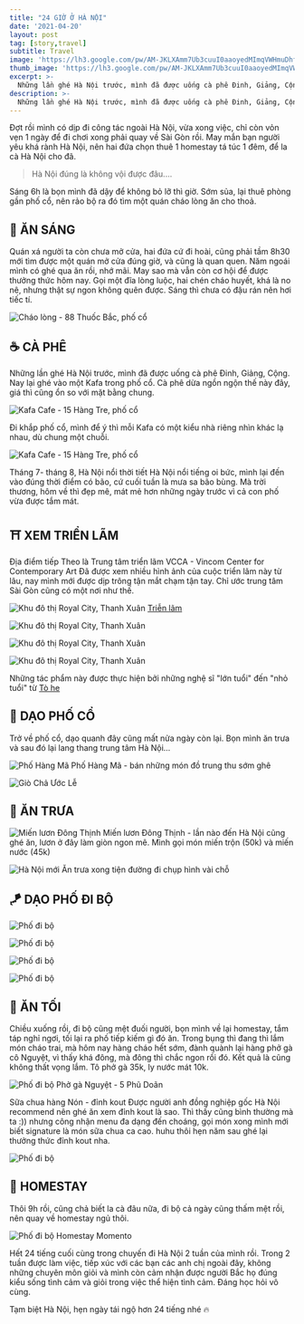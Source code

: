 ```yaml
---
title: "24 GIỜ Ở HÀ NỘI"
date: '2021-04-20'
layout: post
tag: [story,travel]
subtitle: Travel
image: 'https://lh3.google.com/pw/AM-JKLXAmm7Ub3cuuI0aaoyedMImqVWHmuDhfr92G4PZZoBI85gVlTQOYDw2Cpthb4Y1nCNRIOclKSi_Qrv4Yo6lsRk89S5_sl0=w1000-h750-no?authuser=0'
thumb_image: 'https://lh3.google.com/pw/AM-JKLXAmm7Ub3cuuI0aaoyedMImqVWHmuDhfr92G4PZZoBI85gVlTQOYDw2Cpthb4Y1nCNRIOclKSi_Qrv4Yo6lsRk89S5_sl0=w1000-h750-no?authuser=0'
excerpt: >-
  Những lần ghé Hà Nội trước, mình đã được uống cà phê Đinh, Giảng, Cộng. Nay lại ghé vào một Kafa trong phố cổ.
description: >-
  Những lần ghé Hà Nội trước, mình đã được uống cà phê Đinh, Giảng, Cộng. Nay lại ghé vào một Kafa trong phố cổ.
---
```



Đợt rồi mình có dịp đi công tác ngoài Hà Nội, vừa xong việc, chỉ còn vỏn vẹn 1 ngày để đi chơi xong phải quay về Sài Gòn rồi. May mắn bạn người yêu khá rành Hà Nội, nên hai đứa chọn thuê 1 homestay tá túc 1 đêm, để la cà Hà Nội cho đã. 

> Hà Nội đúng là không vội được đâu....

Sáng 6h là bọn mình đã dậy để không bỏ lỡ thì giờ. Sớm sủa, lại thuê phòng gần phố cổ, nên rảo bộ ra đó tìm một quán cháo lòng ăn cho thoả. 

## 🍲 ĂN SÁNG

Quán xá người ta còn chưa mở cửa, hai đứa cứ đi hoài, cũng phải tầm 8h30 mới tìm được một quán mở cửa đúng giờ, và cũng là quan quen. Năm ngoái mình có ghé qua ăn rồi, nhớ mãi. May sao mà vẫn còn cơ hội để được thưởng thức hôm nay. 
Gọi một đĩa lòng luộc, hai chén cháo huyết, khá là no nê, nhưng thật sự ngon không quên được. Sáng thì chưa có đậu rán nên hơi tiếc tí.

![Cháo lòng - 88 Thuốc Bắc, phố cổ](https://lh3.google.com/pw/AM-JKLUyCjSV0JI2W9odD6DpzJEPkh2Pe8xFHSbrSQfZt4dehpqOFi_W6rVDXKpnSXFCchr6IsHvHaKCautx6mb-Y4_-jtDX4Qo=w720-h960-no?authuser=0)

## ☕️ CÀ PHÊ

Những lần ghé Hà Nội trước, mình đã được uống cà phê Đinh, Giảng, Cộng. Nay lại ghé vào một Kafa trong phố cổ. 
Cà phê dừa ngồn ngộn thế này đây, giá thì cũng ổn so với mặt bằng chung.

![Kafa Cafe - 15 Hàng Tre, phố cổ](https://lh3.google.com/pw/AM-JKLVO5Bw7Kz4BuF-TIHzlHe4rLrsp-VKLbtavBgVS_lcfucjKpBoHNsQn9Tw4GeovPowVuUp0UcMzq4n1WsodthDEMtuRO8g=w720-h960-no?authuser=0)


Đi khắp phố cổ, mình để ý thì mỗi Kafa có một kiểu nhà riêng nhìn khác lạ nhau, dù chung một chuỗi.

![Kafa Cafe - 15 Hàng Tre, phố cổ](https://lh3.google.com/pw/AM-JKLXCbtoY8bRSCaqjjHmQ20Lp4bZGryK0BRtggdSeK11BH2wHMqC-qr_3UihPISlj8c5aiIgDGqA5bYlW3x5kWCqb-emP0PE=w1428-h900-no?authuser=0)


Tháng 7- tháng 8, Hà Nội nổi thời tiết Hà Nội nổi tiếng oi bức, mình lại đến vào đúng thời điểm có bão, cứ cuối tuần là mưa sa bão bùng. Mà trời thương, hôm về thì đẹp mê, mát mẻ hơn những ngày trước vì cả con phố vừa được tắm mát. 

## ⛩ XEM TRIỂN LÃM

Địa điểm tiếp Theo là Trung tâm triển lãm VCCA - Vincom Center for Contemporary Art
Đã được xem nhiều hình ảnh của cuộc triển lãm này từ lâu, nay mình mới được dịp trông tận mắt chạm tận tay. Chỉ ước trung tâm Sài Gòn cũng có một nơi như thế. 

![Khu đô thị Royal City, Thanh Xuân](https://lh3.google.com/pw/AM-JKLX-w-UQfZf5wnrOGQPGDTttvzi6pgFCtoNeiPRLe6xTAaHfcZ7gEDEoAcfrFzuJsCoM1eiQRqbnV4W9zTiPHLHuuj5KmSQ=w1000-h1391-no?authuser=0)
[Triễn lãm](http://vccavietnam.com/trien-lam-quothanh-tinh-nhuaquot)

![Khu đô thị Royal City, Thanh Xuân](https://lh3.google.com/pw/AM-JKLU2TtgKl5p20cxlVfwkqXYf4ZJh5QkcYBfayGKYCG_ZbE3d50UUyXj9BR9koaucJVSoiQJhp7hVNLVahndm8GkQekIQvD0=w1578-h1264-no?authuser=0)

![Khu đô thị Royal City, Thanh Xuân](https://lh3.google.com/pw/AM-JKLUWJT8EKH-F-T7sgNKgo8ouZTTdNH6j8dgsf1Zrz59ehmaTw3mVK-TiO6Nw_Rg-XRxgOH0s0tenM25NN-im1xHpkl7quW4=w1000-h1333-no?authuser=0)

![Khu đô thị Royal City, Thanh Xuân](https://lh3.google.com/pw/AM-JKLUY9jASp0DQNavWNx527zswl0RvScUIJv8beUGy5wIjmWx4U2zB_lX-SUbmEa-HT_DIYaivpzgLRHmpjWreZHbxHDT3-dE=w1000-h1333-no?authuser=0)

Những tác phẩm này được thực hiện bởi những nghệ sĩ "lớn tuổi" đến "nhỏ tuổi" từ [Tò he](https://www.facebook.com/toheplay/?eid=ARDapbgm7tJ4NDgrjicQMpTDROsS8Uk_LZunTr8I9atPR88j7tqhG2vKKW1XvhUMbwdmytKPKuyUOb1B&timeline_context_item_type=intro_card_work&timeline_context_item_source=100001296278041&fref=tag)


## 🏮 DẠO PHỐ CỔ

Trở về phố cổ, dạo quanh đây cũng mất nửa ngày còn lại. Bọn mình ăn trưa và sau đó lại lang thang trung tâm Hà Nội...

![Phố Hàng Mã](https://lh3.google.com/pw/AM-JKLUOZ6mhSi6m3Nic28n-H37D4XsO9g0Cazvyc_SoHeuRVtZGqsoZve_WJnSnqh1x7J-f5RqoL58L5UEauuiTx_eVM5EWr2s=w1000-h800-no?authuser=0)
Phố Hàng Mã - bán những món đồ trung thu sớm ghê

![Giò Chả Ước Lễ ](https://lh3.google.com/pw/AM-JKLUBQI1VhLmD06vLkNBdrMTXVUlrB_iTJSgi4grPSaUJi61mKwiMidFDXczVhYNvZSKq2mULggEdtYzskvtYc8MSiWfDFaU=w1000-h1334-no?authuser=0)


## 🍱 ĂN TRƯA

![Miến lươn Đông Thịnh](https://lh3.google.com/pw/AM-JKLWIY9BHetKRFkVBmJKfYRyryVOSXEpfKRFgRAnjZOqPpzI6kazkeUojhWjQmIyF30GZJqdzGEm6XAdJTY6F4zBsPqv82xY=s1000-no?authuser=0)
Miến lươn Đông Thịnh - lần nào đến Hà Nội cũng ghé ăn, lươn ở đây làm giòn ngon mê. Mình gọi món miến trộn (50k) và miến nước (45k)

![Hà Nội mới](https://lh3.google.com/pw/AM-JKLXmIGgr5tnNITIZWHCmuc_WL1QlSbb_dRtGQbbx-GRzDaIsx22WLa00MDrDvp9_kYikrMgt_B_piyxrJ-JQN4fgCYRi1Hw=w1000-h750-no?authuser=0)
Ăn trưa xong tiện đường đi chụp hình vài chỗ


## 🪁 DẠO PHỐ ĐI BỘ

![Phố đi bộ](https://lh3.google.com/pw/AM-JKLWZcv2d9xd6uukLnsfYZTcmdRZDuaLtww_xf8H-Ax17ORNBvvQCSkuqcg7wJGyHzomRB4vz2INa38z4O312t85sqUmPO6M=w1000-h1250-no?authuser=0)


![Phố đi bộ](https://lh3.google.com/pw/AM-JKLVOg6ol0Xzp-f0hpf80cxJaW5tOHGTDd28cQETR6BXYtML_BBi-ne6dZxg8QUSom_v1rMiHlh8jaEw22_ylnrkn8vXYO1U=w1000-h1231-no?authuser=0)


![Phố đi bộ](https://lh3.google.com/pw/AM-JKLUt3BIDGlir-gBIVMJQAz3J4Fqx8H95zU-IRC1NIS0E5ZAH7hJNRU8DDMib5HVZJmZVjmmZQh2IyIoSLB3Xaa6ULBDR6e0=w1000-h1250-no?authuser=0)


![Phố đi bộ](https://lh3.google.com/pw/AM-JKLVcWwf0CGSQPMOJxuUvjtXO6jSMfFSfqtvu85cxoQAO8UxA67BD0dKZX2hP8bxwctpus7k9fugBoNkzp47XIIx8JLUnfX4=w1000-h1250-no?authuser=0)

## 🍛 ĂN TỐI

Chiều xuống rồi, đi bộ cũng mệt đuối người, bọn mình về lại homestay, tắm táp nghỉ ngơi, tối lại ra phố tiếp kiếm gì đó ăn. Trong bụng thì đang thì lắm món cháo trai, mà hôm nay hàng cháo hết sớm, đành quành lại hàng phở gà cô Nguyệt, vì thấy khá đông, mà đông thì chắc ngon rồi đó. Kết quả là cũng không thất vọng lắm. Tô phở gà 35k, ly nước mát 10k.

![Phố đi bộ](https://lh3.google.com/pw/AM-JKLWuF4zaXIKKp7ECWfhqaxagQQ_nL_ZDmJDCbG4Tn45T1S_mijVpkaSnwthThJzlzfMLpV7d5Sctm3xDZLmjyEO0eKSbYXg=w1000-h1250-no?authuser=0)
Phở gà Nguyệt - 5 Phũ Doãn


Sữa chua hàng Nón - đỉnh kout
Được người anh đồng nghiệp gốc Hà Nội recommend nên ghé ăn xem đỉnh kout là sao.
Thì thấy cũng bình thường mà ta :)) nhưng công nhận menu đa dạng đến choáng, gọi món xong mình mới biết signature là món sữa chua ca cao. huhu thôi hẹn năm sau ghé lại thưởng thức đỉnh kout nha.

![Phố đi bộ](https://lh3.google.com/pw/AM-JKLWHaNwx7UfnH1_iZ7fI9FjIxhJoYKxY5aqxbvNKxgw3O_2SYhVUo3Fjcl-LSeZ4VCIg9CMBvDJuXaRw0l3u1DXp4fEI4Go=w1000-h1250-no?authuser=0)


## 🛁 HOMESTAY

Thôi 9h rồi, cũng chả biết la cà đâu nữa, đi bộ cả ngày cũng thấm mệt rồi, nên quay về homestay ngủ thôi.

![Phố đi bộ](https://lh3.google.com/pw/AM-JKLWMVj5fZ0qb4M9QYRbyCGZW2NdcTkaSrKfT_GEpdvkkkWoI9NkMn4YsPYlInp8pATBDZjMrdICPLVnBKuvsg7NjqM3xdsg=w1000-h1333-no?authuser=0)
Homestay Momento


Hết 24 tiếng cuối cùng trong chuyến đi Hà Nội 2 tuần của mình rồi. 
Trong 2 tuần được làm việc, tiếp xúc với các bạn các anh chị ngoài đây, không những chuyên môn giỏi và mình còn cảm nhận được người Bắc họ đúng kiểu sống tình cảm và giỏi trong việc thể hiện tình cảm. Đáng học hỏi vô cùng.

Tạm biệt Hà Nội, hẹn ngày tái ngộ hơn 24 tiếng nhé 🔥


